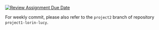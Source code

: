 [![Review Assignment Due Date](https://classroom.github.com/assets/deadline-readme-button-22041afd0340ce965d47ae6ef1cefeee28c7c493a6346c4f15d667ab976d596c.svg)](https://classroom.github.com/a/pusOrqtP)

For weekly commit, please also refer to the `project2` branch of repository `project1-lorin-lucy`.
